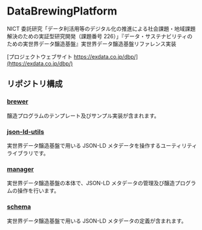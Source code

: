 # DataBrewingPlatform

NICT 委託研究「データ利活用等のデジタル化の推進による社会課題・地域課題解決のための実証型研究開発（課題番号 226）」『データ・サステナビリティのための実世界データ醸造基盤』実世界データ醸造基盤リファレンス実装

[プロジェクトウェブサイト https://exdata.co.jp/dbp/](https://exdata.co.jp/dbp/)

## リポジトリ構成

### [brewer](https://github.com/exdata-inc/DataBrewingPlatform/tree/main/brewer)
醸造プログラムのテンプレート及びサンプル実装が含まれます。

### [json-ld-utils](https://github.com/exdata-inc/dbp-json-ld-utils)
実世界データ醸造基盤で用いる JSON-LD メタデータを操作するユーティリティライブラリです。

### [manager](https://github.com/exdata-inc/DBP-Manager)
実世界データ醸造基盤の本体で、JSON-LD メタデータの管理及び醸造プログラムの操作を行います。

### [schema](https://github.com/exdata-inc/dbp-schema)
実世界データ醸造基盤で用いる JSON-LD メタデータの定義が含まれます。
